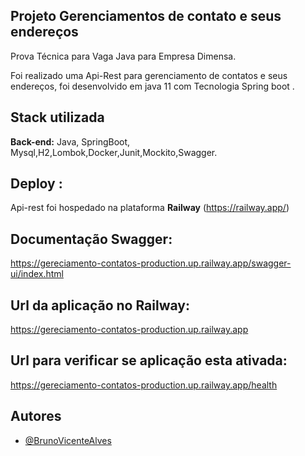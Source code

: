 
## Projeto  Gerenciamentos de  contato e seus endereços

Prova Técnica para Vaga Java para Empresa Dimensa.

Foi realizado uma Api-Rest para gerenciamento de contatos e seus endereços, foi desenvolvido em java 11 com Tecnologia Spring boot .

## Stack utilizada


**Back-end:** Java, SpringBoot, Mysql,H2,Lombok,Docker,Junit,Mockito,Swagger.


## Deploy :

Api-rest foi hospedado na plataforma **Railway** (https://railway.app/) 

## Documentação Swagger:

https://gereciamento-contatos-production.up.railway.app/swagger-ui/index.html

## Url da aplicação no Railway:

https://gereciamento-contatos-production.up.railway.app

## Url para verificar se aplicação esta ativada:

https://gereciamento-contatos-production.up.railway.app/health


## Autores

- [@BrunoVicenteAlves](https://www.github.com/brunovicentealves)














